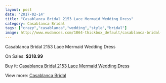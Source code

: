 ```yaml
---
layout: post
date: '2017-02-14'
title: "Casablanca Bridal 2153 Lace Mermaid Wedding Dress"
category: Casablanca Bridal
tags: ["crazy","casablanca","wedding","style","bridal"]
image: http://www.eudances.com/1064-thickbox_default/casablanca-bridal-2153-lace-mermaid-wedding-dress.jpg
---
```

Casablanca Bridal 2153 Lace Mermaid Wedding Dress

On Sales: **$318.99**
<a href="https://www.eudances.com/en/casablanca-bridal/381-casablanca-bridal-2153-lace-mermaid-wedding-dress.html"><amp-img layout="responsive" width="600" height="600" src="//www.eudances.com/1064-thickbox_default/casablanca-bridal-2153-lace-mermaid-wedding-dress.jpg" alt="Casablanca Bridal 2153 Lace Mermaid Wedding Dress 0" /></a>
<a href="https://www.eudances.com/en/casablanca-bridal/381-casablanca-bridal-2153-lace-mermaid-wedding-dress.html"><amp-img layout="responsive" width="600" height="600" src="//www.eudances.com/1065-thickbox_default/casablanca-bridal-2153-lace-mermaid-wedding-dress.jpg" alt="Casablanca Bridal 2153 Lace Mermaid Wedding Dress 1" /></a>
<a href="https://www.eudances.com/en/casablanca-bridal/381-casablanca-bridal-2153-lace-mermaid-wedding-dress.html"><amp-img layout="responsive" width="600" height="600" src="//www.eudances.com/1066-thickbox_default/casablanca-bridal-2153-lace-mermaid-wedding-dress.jpg" alt="Casablanca Bridal 2153 Lace Mermaid Wedding Dress 2" /></a>

Buy it: [Casablanca Bridal 2153 Lace Mermaid Wedding Dress](https://www.eudances.com/en/casablanca-bridal/381-casablanca-bridal-2153-lace-mermaid-wedding-dress.html "Casablanca Bridal 2153 Lace Mermaid Wedding Dress")

View more: [Casablanca Bridal](https://www.eudances.com/en/4-casablanca-bridal "Casablanca Bridal")